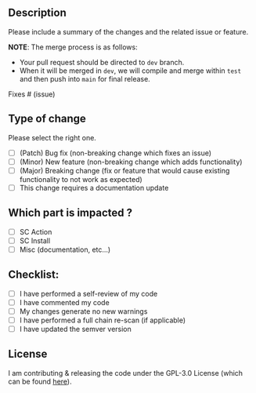 ## Description

Please include a summary of the changes and the related issue or feature.

**NOTE**: The merge process is as follows:
- Your pull request should be directed to `dev` branch. 
- When it will be merged in `dev`, we will compile and merge within `test` and then push into `main` for final release.

Fixes # (issue)

## Type of change

Please select the right one.

- [ ] (Patch) Bug fix (non-breaking change which fixes an issue)
- [ ] (Minor) New feature (non-breaking change which adds functionality)
- [ ] (Major) Breaking change (fix or feature that would cause existing functionality to not work as expected)
- [ ] This change requires a documentation update

## Which part is impacted ?

  - [ ] SC Action
  - [ ] SC Install
  - [ ] Misc (documentation, etc...)

## Checklist:

- [ ] I have performed a self-review of my code
- [ ] I have commented my code
- [ ] My changes generate no new warnings
- [ ] I have performed a full chain re-scan (if applicable)
- [ ] I have updated the semver version

## License

I am contributing & releasing the code under the GPL-3.0 License (which can be found [here](https://raw.githubusercontent.com/Nelbert442/go-dero-scaction/main/LICENSE)).